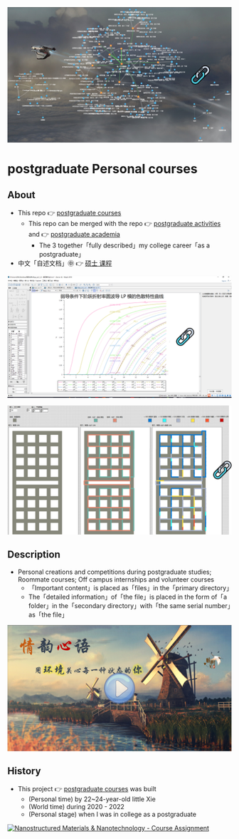 [![Net of Notes for Postgraduate Courses - GitHub Dir](https://raw.githubusercontent.com/ChenZhu-Xie/postgraduate_courses/master/img/Courses_Net.png)](https://github.com/ChenZhu-Xie/postgraduate_courses/tree/master/2__2.1__Science_Course "Net of Notes for Postgraduate Courses - GitHub Dir")

# postgraduate Personal courses

## About
* This repo 👉 [postgraduate courses](https://github.com/ChenZhu-Xie/postgraduate_courses)
    * This repo can be merged with the repo 👉 [postgraduate activities](https://github.com/ChenZhu-Xie/postgraduate_activities) and 👉 [postgraduate academia](https://github.com/ChenZhu-Xie/postgraduate_academia)
        * The 3 together「fully described」my college career「as a postgraduate」
* 中文「自述文档」㊥ 👉 [硕士 课程](https://gitee.com/ChenZhu-Xie/postgraduate_courses)

[![The dispersion characteristic curve of LP mode of circular waveguide with step index under weak conduction condition.mw](https://raw.githubusercontent.com/ChenZhu-Xie/postgraduate_courses/master/img/The_dispersion_characteristic_curve_of_LP_mode_of_circular_waveguide_with_step_index_under_weak_conduction_condition.png)](https://github.com/ChenZhu-Xie/postgraduate_courses/tree/master/2__2.1__Science_Course/2__1.2__Guide_Waves_Optics_%E2%86%90_Maple%2BCOMSOL%2BXmind%2BRoamEdit__0.5_year/%E7%AC%AC%E5%9B%9B%E7%AB%A0%E4%BD%9C%E4%B8%9A "The dispersion characteristic curve of LP mode of circular waveguide with step index under weak conduction condition.mw")

[![Labview Project Documentation.pdf](https://raw.githubusercontent.com/ChenZhu-Xie/postgraduate_courses/master/img/Labview_Project_-_Fiber_Optic_Inspection_←_LabView.png)](https://github.com/ChenZhu-Xie/postgraduate_courses/blob/master/3__2.2__Engineering_Course/3__2.3__Labview__1.0_year/%E8%99%9A%E6%8B%9F%E4%BB%AA%E5%99%A82021%E8%AF%BE%E8%AE%BE_%E9%80%89%E9%A2%98%E4%B8%80_%E8%B0%A2%E5%B0%98%E7%AB%B9/%E5%90%84%20VI%20%E7%9A%84%20%E8%AF%B4%E6%98%8E%E6%96%87%E6%A1%A3.pdf "Labview Project Documentation.pdf")

## Description
* Personal creations and competitions during postgraduate studies; Roommate courses; Off campus internships and volunteer courses
    * 「Important content」is placed as「files」in the「primary directory」
    * The「detailed information」of「the file」is placed in the form of「a folder」in the「secondary directory」with「the same serial number」as「the file」

[![Introduction to Scientific Methods - Virtual Project Defense.pptx → .mp4](https://raw.githubusercontent.com/ChenZhu-Xie/postgraduate_courses/master/img/ppt_cover.png)](https://www.youtube.com/watch?v=nd0E2FH9xao "Introduction to Scientific Methods - Virtual Project Defense.pptx → .mp4")

<!-- ## Inplementation
1. Enter homepage from "Homepage (My Mini Website Portal). lnk".  
2. Explore freely :point_right: until you decrypt the password :point_right: and unlock the hidden webpages.
    * Solve the riddle! Or you'll be stuck here: in the middle of nowhere forever!
3. PS: Due to its age (2014_05), page music may not be playable,  
    * and the background image size cannot adapt to the browser window size. -->

## History
* This project 👉 [postgraduate courses](https://github.com/ChenZhu-Xie/postgraduate_courses) was built
    * (Personal time) by 22~24-year-old little Xie
    * (World time) during 2020 - 2022
    * (Personal stage) when I was in college as a postgraduate

<!-- TEST 666 -->

[![Nanostructured Materials & Nanotechnology - Course Assignment](https://raw.githubusercontent.com/ChenZhu-Xie/postgraduate_courses/master/img/1.纳米材料与技术_作业一.png)](https://github.com/ChenZhu-Xie/postgraduate_courses/tree/master/2__2.1__Science_Course/5__2.2__Nanostructured_Materials_&_Nanotechnology_%E2%86%90_GeoGebra+BookxNote_Pro+RoamEdit__1.0_year/%E4%BD%9C%E4%B8%9A%E4%B8%80 "Nanostructured Materials & Nanotechnology - Course Assignment")

<!-- test -->

<!-- ## Software Architecture
Software architecture description

## Installation

1.  xxxx
2.  xxxx
3.  xxxx

## Instructions

1.  xxxx
2.  xxxx
3.  xxxx

## Contribution

1.  Fork the repository
2.  Create Feat_xxx branch
3.  Commit your code
4.  Create Pull Request


## Gitee Feature

1.  You can use Readme\_XXX.md to support different languages, such as Readme\_en.md, Readme\_zh.md
2.  Gitee blog [blog.gitee.com](https://blog.gitee.com)
3.  Explore open source project [https://gitee.com/explore](https://gitee.com/explore)
4.  The most valuable open source project [GVP](https://gitee.com/gvp)
5.  The manual of Gitee [https://gitee.com/help](https://gitee.com/help)
6.  The most popular members  [https://gitee.com/gitee-stars/](https://gitee.com/gitee-stars/) -->
